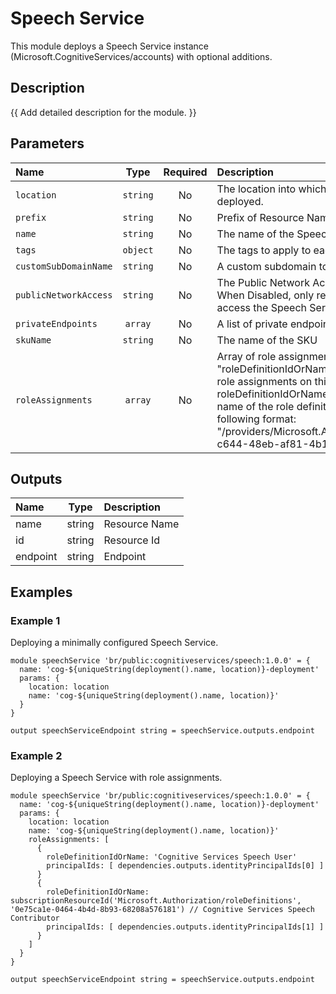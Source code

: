 # Speech Service

This module deploys a Speech Service instance (Microsoft.CognitiveServices/accounts) with optional additions.

## Description

{{ Add detailed description for the module. }}

## Parameters

| Name                  | Type     | Required | Description                                                                                                                                                                                                                                                                                                                                                                                  |
| :-------------------- | :------: | :------: | :------------------------------------------------------------------------------------------------------------------------------------------------------------------------------------------------------------------------------------------------------------------------------------------------------------------------------------------------------------------------------------------- |
| `location`            | `string` | No       | The location into which your Azure resources should be deployed.                                                                                                                                                                                                                                                                                                                             |
| `prefix`              | `string` | No       | Prefix of Resource Name. Not used if name is provided                                                                                                                                                                                                                                                                                                                                        |
| `name`                | `string` | No       | The name of the Speech service.                                                                                                                                                                                                                                                                                                                                                              |
| `tags`                | `object` | No       | The tags to apply to each resource.                                                                                                                                                                                                                                                                                                                                                          |
| `customSubDomainName` | `string` | No       | A custom subdomain to reach the Speech Service.                                                                                                                                                                                                                                                                                                                                              |
| `publicNetworkAccess` | `string` | No       | The Public Network Access setting of the Speech Service. When Disabled, only requests from Private Endpoints can access the Speech Service.                                                                                                                                                                                                                                                  |
| `privateEndpoints`    | `array`  | No       | A list of private endpoints to connect to the Speech Service.                                                                                                                                                                                                                                                                                                                                |
| `skuName`             | `string` | No       | The name of the SKU                                                                                                                                                                                                                                                                                                                                                                          |
| `roleAssignments`     | `array`  | No       | Array of role assignment objects that contain the "roleDefinitionIdOrName" and "principalId" to define RBAC role assignments on this resource. In the roleDefinitionIdOrName attribute, provide either the display name of the role definition, or its fully qualified ID in the following format: "/providers/Microsoft.Authorization/roleDefinitions/c2f4ef07-c644-48eb-af81-4b1b4947fb11" |

## Outputs

| Name     | Type   | Description   |
| :------- | :----: | :------------ |
| name     | string | Resource Name |
| id       | string | Resource Id   |
| endpoint | string | Endpoint      |

## Examples

### Example 1

Deploying a minimally configured Speech Service.

```
module speechService 'br/public:cognitiveservices/speech:1.0.0' = {
  name: 'cog-${uniqueString(deployment().name, location)}-deployment'
  params: {
    location: location
    name: 'cog-${uniqueString(deployment().name, location)}'
  }
}

output speechServiceEndpoint string = speechService.outputs.endpoint
```

### Example 2

Deploying a Speech Service with role assignments.

```
module speechService 'br/public:cognitiveservices/speech:1.0.0' = {
  name: 'cog-${uniqueString(deployment().name, location)}-deployment'
  params: {
    location: location
    name: 'cog-${uniqueString(deployment().name, location)}'
    roleAssignments: [
      {
        roleDefinitionIdOrName: 'Cognitive Services Speech User'
        principalIds: [ dependencies.outputs.identityPrincipalIds[0] ]
      }
      {
        roleDefinitionIdOrName: subscriptionResourceId('Microsoft.Authorization/roleDefinitions', '0e75ca1e-0464-4b4d-8b93-68208a576181') // Cognitive Services Speech Contributor
        principalIds: [ dependencies.outputs.identityPrincipalIds[1] ]
      }
    ]
  }
}

output speechServiceEndpoint string = speechService.outputs.endpoint
```